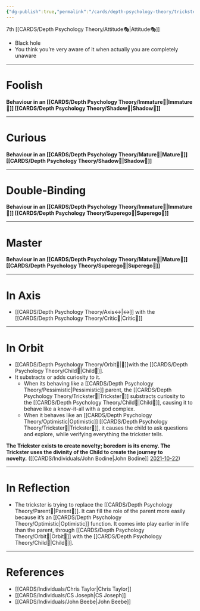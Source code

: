 ```yaml
---
{"dg-publish":true,"permalink":"/cards/depth-psychology-theory/trickster/","created":"2022-12-31T00:59:13.583+01:00","updated":"2023-05-24T14:18:36.840+02:00"}
---
```


7th [[CARDS/Depth Psychology Theory/Attitude🎭\|Attitude🎭]]
- Black hole 
- You think you’re very aware of it when actually you are completely unaware 
---
# Foolish 
**Behaviour in an [[CARDS/Depth Psychology Theory/Immature🐇\|Immature🐇]] [[CARDS/Depth Psychology Theory/Shadow👤\|Shadow👤]]** 

---
# Curious
**Behaviour in an [[CARDS/Depth Psychology Theory/Mature🐢\|Mature🐢]] [[CARDS/Depth Psychology Theory/Shadow👤\|Shadow👤]]** 

---
# Double-Binding 
**Behaviour in an [[CARDS/Depth Psychology Theory/Immature🐇\|Immature🐇]] [[CARDS/Depth Psychology Theory/Superego👹\|Superego👹]]** 

---
# Master 
**Behaviour in an [[CARDS/Depth Psychology Theory/Mature🐢\|Mature🐢]] [[CARDS/Depth Psychology Theory/Superego👹\|Superego👹]]** 

---
# In Axis 
- [[CARDS/Depth Psychology Theory/Axis↔️\|↔️]] with the [[CARDS/Depth Psychology Theory/Critic🤔\|Critic🤔]] 
---
# In Orbit 
- [[CARDS/Depth Psychology Theory/Orbit🔄\|💫]]with the [[CARDS/Depth Psychology Theory/Child👼\|Child👼]]. 
- It substracts or adds curiosity to it. 
	- When its behaving like a [[CARDS/Depth Psychology Theory/Pessimistic\|Pessimistic]] parent, the [[CARDS/Depth Psychology Theory/Trickster🤡\|Trickster🤡]] substracts curiosity to the [[CARDS/Depth Psychology Theory/Child👼\|Child👼]], causing it to behave like a know-it-all with a god complex. 
	- When it behaves like an [[CARDS/Depth Psychology Theory/Optimistic\|Optimistic]]  [[CARDS/Depth Psychology Theory/Trickster🤡\|Trickster🤡]], it causes the child to ask questions and explore, while verifying everything the trickster tells.   

<div class="transclusion internal-embed is-loaded"><div class="markdown-embed">



**The Trickster exists to create novelty; boredom is its enemy. The Trickster uses the divinity of the Child to create the journey to novelty.** ([[CARDS/Individuals/John Bodine\|John Bodine]] [2021-10-22](https://csjoseph.life/the-brilliance-of-the-trickster/)) 

</div></div>

---
# In Reflection
- The trickster is trying to replace the [[CARDS/Depth Psychology Theory/Parent🤨\|Parent🤨]]. It can fill the role of the parent more easily because it’s an [[CARDS/Depth Psychology Theory/Optimistic\|Optimistic]] function. It comes into play earlier in life than the parent, through [[CARDS/Depth Psychology Theory/Orbit🔄\|Orbit🔄]] with the [[CARDS/Depth Psychology Theory/Child👼\|Child👼]]. 



---
# References 
- [[CARDS/Individuals/Chris Taylor\|Chris Taylor]]
- [[CARDS/Individuals/CS Joseph\|CS Joseph]] 
- [[CARDS/Individuals/John Beebe\|John Beebe]] 
